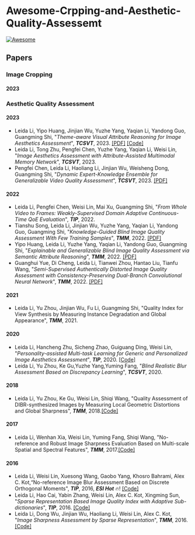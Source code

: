 # Awesome-Crpping-and-Aesthetic-Quality-Assessemt
 [![Awesome](https://cdn.rawgit.com/sindresorhus/awesome/d7305f38d29fed78fa85652e3a63e154dd8e8829/media/badge.svg)](https://github.com/sindresorhus/awesome)


## Papers

### Image Cropping
#### 2023 


### Aesthetic Quality Assessment

#### 2023 

+ Leida Li, Yipo Huang, Jinjian Wu, Yuzhe Yang, Yaqian Li, Yandong Guo, Guangming Shi, "*Theme-aware Visual Attribute Reasoning for Image Aesthetics Assessment*",  **_TCSVT_**, 2023. [[PDF]](https://ieeexplore.ieee.org/abstract/document/10054147) [[Code]]( https://github.com/yipoh/TAVAR)
+ Leida Li, Tong Zhu, Pengfei Chen, Yuzhe Yang, Yaqian Li, Weisi Lin, "*Image Aesthetics Assessment with Attribute-Assisted Multimodal Memory Network*", **_TCSVT_**, 2023. 
+ Pengfei Chen, Leida Li, Haoliang Li, Jinjian Wu, Weisheng Dong, Guangming Shi, "*Dynamic Expert-Knowledge Ensemble for Generalizable Video Quality Assessment*", **_TCSVT_**, 2023. [[PDF]](https://ieeexplore.ieee.org/abstract/document/9966626)


#### 2022 
+ Leida Li, Pengfei Chen, Weisi Lin, Mai Xu, Guangming Shi, "*From Whole Video to Frames: Weakly-Supervised Domain Adaptive Continuous-Time QoE Evaluation*", **_TIP_**, 2022.
+ Tianshu Song, Leida Li, Jinjian Wu, Yuzhe Yang, Yaqian Li, Yandong Guo, Guangming Shi, "*Knowledge-Guided Blind Image Quality Assessment With Few Training Samples*", **_TMM_**, 2022. [[PDF]](https://ieeexplore.ieee.org/abstract/document/10003665)
+ Yipo Huang, Leida Li, Yuzhe Yang, Yaqian Li, Yandong Guo, Guangming Shi, "*Explainable and Generalizable Blind Image Quality Assessment via Semantic Attribute Reasoning*", **_TMM_**, 2022. [[PDF]](https://ieeexplore.ieee.org/abstract/document/9966848)
+ Guanghui Yue, Di Cheng, Leida Li, Tianwei Zhou, Hantao Liu, Tianfu Wang, "*Semi-Supervised Authentically Distorted Image Quality Assessment with Consistency-Preserving Dual-Branch Convolutional Neural Network*", **_TMM_**, 2022. [[PDF]](https://ieeexplore.ieee.org/abstract/document/9903545)

#### 2021
+ Leida Li, Yu Zhou, Jinjian Wu, Fu Li, Guangming Shi, "Quality Index for View Synthesis by Measuring Instance Degradation and Global Appearance",  **_TMM_**, 2021.


#### 2020
+ Leida Li, Hancheng Zhu, Sicheng Zhao, Guiguang Ding, Weisi Lin, "*Personality-assisted Multi-task Learning for Generic and Personalized Image Aesthetics Assessment*", **_TIP_**, 2020. [[Code]](https://github.com/zhuhancheng/PA_IAA)
+ Leida Li, Yu Zhou, Ke Gu,Yuzhe Yang,Yuming Fang, "*Blind Realistic Blur Assessment Based on Discrepancy Learning*", **_TCSVT_**, 2020.


#### 2018
+ Leida Li, Yu Zhou, Ke Gu, Weisi Lin, Shiqi Wang, "Quality Assessment of DIBR-synthesized Images by Measuring Local Geometric Distortions and Global Sharpness", **_TMM_**, 2018.[[Code]](https://web.xidian.edu.cn/ldli/files/20200220_221824.rar)

#### 2017
+ Leida Li, Wenhan Xia, Weisi Lin, Yuming Fang, Shiqi Wang, "No-reference and Robust Image Sharpness Evaluation Based on Multi-scale Spatial and Spectral Features", **_TMM_**, 2017.[[Code]](https://web.xidian.edu.cn/ldli/files/20200220_221716.zip)

#### 2016
+ Leida Li, Weisi Lin, Xuesong Wang, Gaobo Yang, Khosro Bahrami, Alex C. Kot,“No-reference Image Blur Assessment Based on Discrete Orthogonal Moments", **_TIP_**, 2016, **_ESI Hot_** 🔥! [[Code]](https://web.xidian.edu.cn/ldli/files/20200220_221342.rar) 
+ Leida Li, Hao Cai, Yabin Zhang, Weisi Lin, Alex C. Kot, Xingming Sun, "*Sparse Representation Based Image Quality Index with Adaptive Sub-dictionaries*", **_TIP_**, 2016. [[Code]](https://web.xidian.edu.cn/ldli/files/20200220_222536.zip)
+ Leida Li, Dong Wu, Jinjian Wu, Haoliang Li, Weisi Lin, Alex C. Kot, "*Image Sharpness Assessment by Sparse Representation*", **_TMM_**, 2016.[[Code]](https://web.xidian.edu.cn/ldli/files/20200220_221431.zip)
